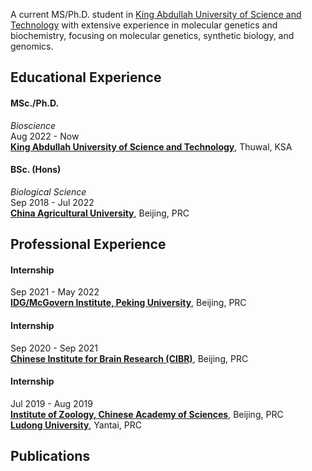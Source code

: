A current MS/Ph.D. student in [King Abdullah University of Science and Technology](https://www.kaust.edu.sa/) with extensive experience in molecular genetics and biochemistry, focusing on molecular genetics, synthetic biology, and genomics.

## Educational Experience
#### MSc./Ph.D.
_Bioscience_\
Aug 2022 - Now\
**[King Abdullah University of Science and Technology](https://www.kaust.edu.sa/en/study/faculty/christian-jensen)**, Thuwal, KSA
#### BSc. (Hons)
_Biological Science_\
Sep 2018 - Jul 2022\
**[China Agricultural University](https://cbs.cau.edu.cn/art/2018/9/18/art_31836_586435.html)**, Beijing, PRC

## Professional Experience
#### Internship
Sep 2021 - May 2022\
**[IDG/McGovern Institute, Peking University](https://mgv.pku.edu.cn/english/people/lbd/PrincipalInvestigator1/360555.htm)**, Beijing, PRC
#### Internship
Sep 2020 - Sep 2021\
**[Chinese Institute for Brain Research (CIBR)](https://www.cibr.ac.cn/science/team/detail/401?language=en)**, Beijing, PRC
#### Internship
Jul 2019 - Aug 2019\
**[Institute of Zoology, Chinese Academy of Sciences](http://english.ioz.cas.cn/)**, Beijing, PRC\
**[Ludong University](https://www.ldu.edu.cn/)**, Yantai, PRC

## Publications
